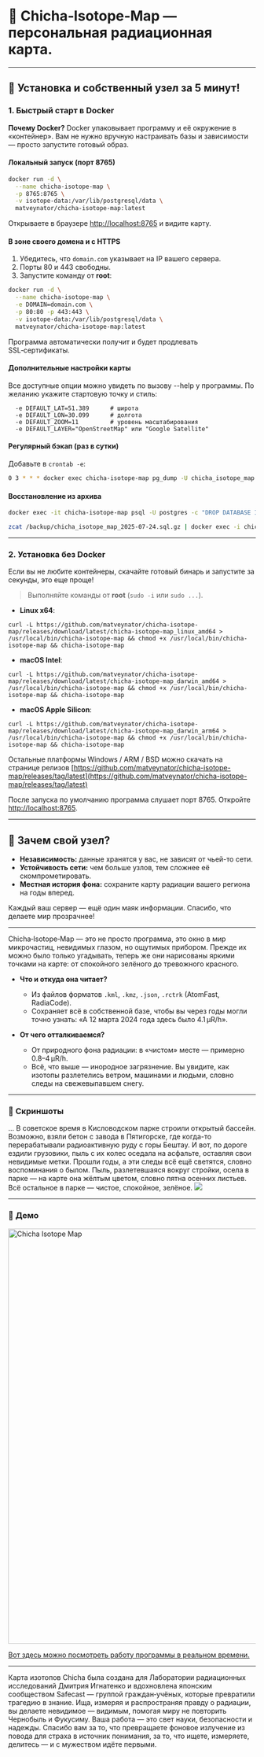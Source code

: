 # 🌌 Chicha‑Isotope‑Map — персональная радиационная карта.

---

## 🚀 Установка и собственный узел за 5 минут!

### 1. Быстрый старт в Docker

**Почему Docker?**
Docker упаковывает программу и её окружение в «контейнер». Вам не нужно вручную настраивать базы и зависимости — просто запустите готовый образ.

#### Локальный запуск (порт 8765)

```bash
docker run -d \
  --name chicha-isotope-map \
  -p 8765:8765 \
  -v isotope-data:/var/lib/postgresql/data \
  matveynator/chicha-isotope-map:latest
```

Открываете в браузере [http://localhost:8765](http://localhost:8765) и видите карту.

#### В зоне своего домена и с HTTPS

1. Убедитесь, что `domain.com` указывает на IP вашего сервера.
2. Порты 80 и 443 свободны.
3. Запустите команду от **root**:

```bash
docker run -d \
  --name chicha-isotope-map \
  -e DOMAIN=domain.com \
  -p 80:80 -p 443:443 \
  -v isotope-data:/var/lib/postgresql/data \
  matveynator/chicha-isotope-map:latest
```

Программа автоматически получит и будет продлевать SSL‑сертификаты.

#### Дополнительные настройки карты 

Все доступные опции можно увидеть по вызову --help у программы.
По желанию укажите стартовую точку и стиль:

```text
  -e DEFAULT_LAT=51.389      # широта
  -e DEFAULT_LON=30.099      # долгота
  -e DEFAULT_ZOOM=11         # уровень масштабирования
  -e DEFAULT_LAYER="OpenStreetMap" или "Google Satellite"
```

#### Регулярный бэкап (раз в сутки)

Добавьте в `crontab -e`:

```bash
0 3 * * * docker exec chicha-isotope-map pg_dump -U chicha_isotope_map chicha_isotope_map | gzip > /backup/chicha_isotope_map_$(date +\%F).sql.gz
```

#### Восстановление из архива

```bash
docker exec -it chicha-isotope-map psql -U postgres -c "DROP DATABASE IF EXISTS chicha_isotope_map; CREATE DATABASE chicha_isotope_map OWNER chicha_isotope_map;"

zcat /backup/chicha_isotope_map_2025-07-24.sql.gz | docker exec -i chicha-isotope-map psql -U chicha_isotope_map chicha_isotope_map
```

---

### 2. Установка без Docker

Если вы не любите контейнеры, скачайте готовый бинарь и запустите за секунды, это еще проще!

> Выполняйте команды от **root** (`sudo -i` или `sudo ...`).

* **Linux x64**:
```
curl -L https://github.com/matveynator/chicha-isotope-map/releases/download/latest/chicha-isotope-map_linux_amd64 > /usr/local/bin/chicha-isotope-map && chmod +x /usr/local/bin/chicha-isotope-map && chicha-isotope-map
```

* **macOS Intel**:
```
curl -L https://github.com/matveynator/chicha-isotope-map/releases/download/latest/chicha-isotope-map_darwin_amd64 > /usr/local/bin/chicha-isotope-map && chmod +x /usr/local/bin/chicha-isotope-map && chicha-isotope-map
```

* **macOS Apple Silicon**:

```
curl -L https://github.com/matveynator/chicha-isotope-map/releases/download/latest/chicha-isotope-map_darwin_arm64 > /usr/local/bin/chicha-isotope-map && chmod +x /usr/local/bin/chicha-isotope-map && chicha-isotope-map
```

Остальные платформы  Windows / ARM / BSD можно скачать на странице релизов [https://github.com/matveynator/chicha-isotope-map/releases/tag/latest](https://github.com/matveynator/chicha-isotope-map/releases/tag/latest)


После запуска по умолчанию программа слушает порт 8765. Откройте [http://localhost:8765](http://localhost:8765).

---

## 🤝 Зачем свой узел?

* **Независимость:** данные хранятся у вас, не зависят от чьей-то сети.
* **Устойчивость сети:** чем больше узлов, тем сложнее её скомпрометировать.
* **Местная история фона:** сохраните карту радиации вашего региона на годы вперед.

Каждый ваш сервер — ещё один маяк информации. Спасибо, что делаете мир прозрачнее!

---
Chicha‑Isotope‑Map — это не просто программа, это окно в мир микрочастиц, невидимых глазом, но ощутимых прибором. Прежде их можно было только угадывать, теперь же они нарисованы яркими точками на карте: от спокойного зелёного до тревожного красного.

* **Что и откуда она читает?**

  * Из файлов форматов `.kml`, `.kmz`, `.json`, `.rctrk` (AtomFast, RadiaCode).
  * Сохраняет всё в собственной базе, чтобы вы через годы могли точно узнать: «А 12 марта 2024 года здесь было 4.1 µR/h».

* **От чего отталкиваемся?**

  * От природного фона радиации: в «чистом» месте — примерно 0.8–4 µR/h.
  * Всё, что выше — инородное загрязнение. Вы увидите, как изотопы разлетелись ветром, машинами и людьми, словно следы на свежевыпавшем снегу.

---

### 📸 **Скриншоты**

... В советское время в Кисловодском парке строили открытый бассейн. Возможно, взяли бетон с завода в Пятигорске, где когда-то перерабатывали радиоактивную руду с горы Бештау. И вот, по дороге ездили грузовики, пыль с их колес оседала на асфальте, оставляя свои невидимые метки. Прошли годы, а эти следы всё ещё светятся, словно воспоминания о былом. Пыль, разлетевшаяся вокруг стройки, осела в парке — на карте она жёлтым цветом, словно пятна осенних листьев. Всё остальное в парке — чистое, спокойное, зелёное.
<img src="https://repository-images.githubusercontent.com/870016860/11fd6abc-fe8b-4cd8-95c2-df1c631c8762">

---

### 📸 **Демо**

<a href="https://jutsa.ru" target="_blank"><img width="1156" height="844" alt="Chicha Isotope Map" src="https://github.com/user-attachments/assets/8d806377-671f-47a0-b918-f2a9afd4123e" /></a>

<a href="https://jutsa.ru" target="_blank">Вот здесь можно посмотреть работу программы в реальном времени.</a>

---

Карта изотопов Chicha была создана для Лаборатории радиационных исследований Дмитрия Игнатенко и вдохновлена японским сообществом Safecast — группой граждан‑учёных, которые превратили трагедию в знание. Ища, измеряя и распространяя правду о радиации, вы делаете невидимое — видимым, помогая миру не повторить Чернобыль и Фукусиму. Ваша работа — это свет науки, безопасности и надежды. Спасибо вам за то, что превращаете фоновое излучение из повода для страха в источник понимания, за то, что ищете, измеряете, делитесь — и с мужеством идёте первыми.

